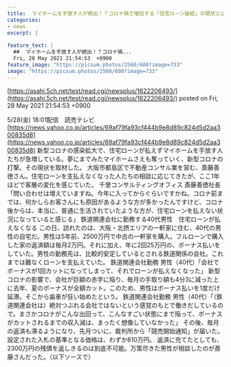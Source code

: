 ```yaml
---
title:  マイホームを手放す人が続出！？コロナ禍で増加する「住宅ローン破綻」の現状とは 
categories:
- news
excerpt: |
  
feature_text: |
  ##  マイホームを手放す人が続出！？コロナ禍...
  Fri, 28 May 2021 21:54:53  +0900
feature_image: "https://picsum.photos/2560/600?image=733"
image: "https://picsum.photos/2560/600?image=733"
---
```


[https://asahi.5ch.net/test/read.cgi/newsplus/1622206493/](https://asahi.5ch.net/test/read.cgi/newsplus/1622206493/)
posted on Fri, 28 May 2021 21:54:53  +0900

<!--more-->

5/28(金) 18:01配信　読売テレビ [https://news.yahoo.co.jp/articles/69af79fa93cf444b9e8d89c824d5d2aa300835d8](https://news.yahoo.co.jp/articles/69af79fa93cf444b9e8d89c824d5d2aa300835d8) 新型コロナの感染拡大で、住宅ローンが払えずマイホームを手放す人たちが急増している。夢にまでみたマイホームさえも奪っていく、新型コロナの打撃。その現状を取材した。 大阪市都島区で不動産コンサル業を営む、斎藤善徳さん。住宅ローンを支払えなくなった人たちの相談に応じてきたが、ここ1年ほどで客層の変化を感じていた。 千里コンサルティングオフィス 斎藤善徳社長「問い合わせは増えていますね。今年に入ってからぐらいですかね。コロナ前までは、何かしらお客さんにも原因があるような方が多かったんですけど、コロナ後からは、本当に、普通に生活されていたような方が、住宅ローンを払えない状況になっていると感じる」 鉄道関連会社に勤務する40代男性　住宅ローンが払えなくなる この日、訪れたのは、大阪・北摂エリアの一軒家に住む、40代の男性の自宅だ。男性は5年前、2500万円で中古の一軒家を購入。フルローンで購入した家の返済額は毎月2万円。それに加え、年に2回25万円の、ボーナス払いをしていた。男性の勤務先は、比較的安定しているとされる鉄道関係の会社。これまでは難なくローンを支払えていた。 鉄道関連会社勤務 男性（40代）「会社でボーナスが1回カットになってしまって、それでローンが払えなくなった」 新型コロナの影響で、会社が巨額の赤字に陥り、毎月の手取り額も4分3に減った上に去年、夏のボーナスが全額カット。このため、男性はボーナス払いを1度だけ延滞。そこから歯車が狂い始めたという。 鉄道関連会社勤務 男性（40代）「（鉄道関連会社は）絶対つぶれる会社ではないという感覚のもとで働きだしているので。まさかコロナがこんな出回って、こんなすごい状態にまで陥って、ボーナスがカットされるまでの収入減は、まったく想像していなかった」 その後、毎月の返済も滞るようになり、先月ついに、裁判所から「競売開始通知」が届いた。設定された入札の基準となる価格は、わずか810万円。 返済に充てたとしても、2300万円の残債を返しきるのは到底不可能。万策尽きた男性が相談したのが斎藤さんだった。（以下ソースで）
